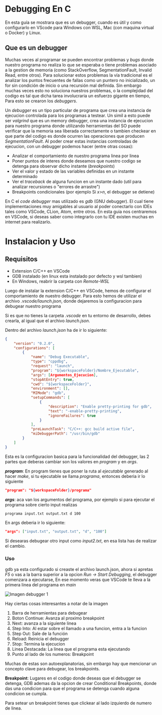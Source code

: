 # Debugging En C

En esta guía se mostrara que es un debugger, cuando es útil y como configurarlo en VScode para Windows con WSL, Mac (con maquina virtual o Docker) y Linux.

## Que es un debugger

Muchas veces al programar se pueden encontrar problemas  y *bugs* donde nuestro programa no realiza lo que se esperaba o tiene problemas asociado a la gestion de memoria (como StackOverflow, SegmentationFault, Invalid Read, entre otros).
Para solucionar estos problemas la vía tradicional es el analizar los puntos frecuentes de fallas como un puntero no inicializado, un for sin condición de inicio o una recursión mal definida. Sin embargo muchas veces esto no soluciona nuestros problemas, o la complejidad del codigo es tal que dicha tarea involucraria un esfuerzo gigante en tiempo, Para esto se crearon los *debuggers*.

Un *debugger* es un tipo particular de programa que crea una instancia de ejecucion controlada para los programas a testear. Un simil a esto puede ser *valgrind* que es un memory debugger, crea una instancia de ejecucion para nuestro programa donde utilizando herramientas del SO puede verificar que la memoria sea liberada correctamente o tambien checkear en que parte del codigo es donde ocurren las operaciones que producen *SegmentationFault*.
Al poder crear estas instancias controladas de ejecucion, con un debugger podemos hacer (entre otras cosas):

- Analizar el comportamiento de nuestro programa linea por linea
- Poner puntos de interes donde deseamos que nuestro codigo se detenga para observar dicho instante (*breakpoints*)
- Ver el valor y estado de las variables definidas en un instante determinado
- Ver el *traceback* de alguna funcion en un instante dado (util para analizar recursiones o "errores de arrastre")
- Breakpoints condicionales (por ejemplo Si *x>n*, el debugger se detiene)

En C el *code debugger* mas utilizado es *gdb* (GNU debugger). El cual tiene implementaciones muy amigables al usuario al poder conectarlo con IDEs tales como VSCode, CLion, Atom, entre otros. En esta guia nos centraremos en VSCode, si deseas saber como integrarlo con tu IDE existen muchas en internet para realizarlo.

# Instalacion y Uso

## Requisitos

- Extension C/C++ en VSCode
- GDB instalado (en linux esta instalado por defecto y wsl tambien)
- En Windows, reabrir la carpeta con *Remote-WSL*

Luego de instalar la extension C/C++ en VSCode, hemos de configurar el comportamiento de nuestro debugger. Para esto hemos de utilizar el archivo *.vscode/launch.json*, donde dejaremos la configuracion para debugear nuestro programa

Si es que no tienes la carpeta *.vscode* en tu entorno de desarrollo, debes crearla, al igual que el archivo *launch.json*.

Dentro del archivo *launch.json* ha de ir lo siguiente:

```json
{
    "version": "0.2.0",
    "configurations": [
        {
            "name": "Debug Executable",
            "type": "cppdbg",
            "request": "launch",
            "program": "${workspaceFolder}/Nombre_Ejecutable",
            "args": [Argumentos_Ejecucion],
            "stopAtEntry": true,
            "cwd": "${workspaceFolder}",
            "environment": [],
            "MIMode": "gdb",
            "setupCommands": [
                {
                    "description": "Enable pretty-printing for gdb",
                    "text": "-enable-pretty-printing",
                    "ignoreFailures": true
                }
            ],
            "preLaunchTask": "C/C++: gcc build active file",
            "miDebuggerPath": "/usr/bin/gdb"
        }
    ]
}
```

Esta es la configuracion basica para la funcionalidad del debugger, las 2 partes que deberas cambiar son los valores en *program* y en *args*.

***program***: En program tienes que poner la ruta al *ejecutable* generado al hacer *make*, si tu ejecutable se llama *programa*, entonces deberia ir lo siguiente

```json
"program": "${workspaceFolder}/programa"
```

***args***: aca van los argumentos del programa, por ejemplo si para ejecutar el programa sobre cierto input realizas

``` sh
programa input.txt output.txt d 100
```

En args deberia ir lo siguiente:

```json
"args": ["input.txt", "output.txt", "d", "100"]
```

Si desearas debugear otro input como *input2.txt*, en esa lista has de realizar el cambio.

### Uso

gdb ya esta configurado si creaste el archivo launch.json, ahora si apretas *F5* o vas a la barra superior a la opcion *Run -> Start Debugging*, el debugger comenzara a ejecutarse, En ese momento veras que VSCode te lleva a la primera linea del programa en *main*

![Imagen debugger 1](img/1.png)

Hay ciertas cosas interesantes a notar de la imagen

   1. Barra de herramientas para debugear
   2. Boton Continue: Avanza al proximo breakpoint
   3. Next: avanza a la siguiente linea
   4. Step Into: Al estar sobre el llamado a una funcion, entra a la funcion
   5. Step Out: Sale de la función
   6. Reload: Reinicia el debugger
   7. Stop: Termina la ejecucion
   8. Linea Destacada: La linea que el programa esta ejecutando
   9. Punto al lado de los numeros: Breakpoint

Muchas de estas son autoexplanatorias, sin embargo hay que mencionar un concepto clave para debugear, los breakpoints.

**Breakpoint**: Lugares en el codigo donde deseas que el debugger se detenga, GDB ademas da la opcion de crear Conditional Breakpoints, donde das una condicion para que el programa se detenga cuando alguna condicion se cumpla.

Para setear un breakpoint tienes que clickear al lado izquierdo de numero de linea.
